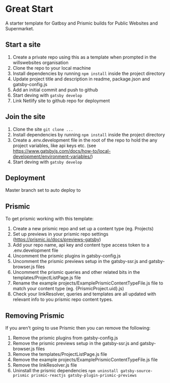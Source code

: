 # Great Start

A starter template for Gatbsy and Prismic builds for Public Websites and Supermarket.

## Start a site

1. Create a private repo using this as a template when prompted in the willswebsites organisation
2. Clone the repo to your local machine
1. Install dependencies by running `npm install` inside the project directory
4. Update project title and description in readme, package.json and gatsby-config.js
5. Add an initial commit and push to github
7. Start deving with `gatsby develop`
6. Link Netlify site to github repo for deployment

## Join the site

1. Clone the site `git clone ...`
1. Install dependencies by running `npm install` inside the project directory
1. Create a .env.development file in the root of the repo to hold the any project variables, like api keys etc. (see https://www.gatsbyjs.com/docs/how-to/local-development/environment-variables/)
1. Start deving with `gatsby develop`

## Deployment

Master branch set to auto deploy to <insert url here>

## Prismic

To get prismic working with this template:

1. Create a new prismic repo and set up a content type (eg. Projects)
2. Set up previews in your prismic repo settings (https://prismic.io/docs/previews-gatsby)
3. Add your repo name, api key and content type access token to a .env.development file
4. Uncomment the prismic plugins in gatsby-config.js
5. Uncomment the prismic previews setup in the gatsby-ssr.js and gatsby-browser.js files
6. Uncomment the prismic queries and other related bits in the templates/ProjectListPage.js file
7. Rename the example projects/ExamplePrismicContentTypeFile.js file to match your content type (eg. {PrismicProject.uid}.js)
8. Check your linkResolver, queries and templates are all updated with relevant info to you prismic repo content types.

## Removing Prismic

If you aren't going to use Prismic then you can remove the following:

1. Remove the prismic plugins from gatsby-config.js
2. Remove the prismic previews setup in the gatsby-ssr.js and gatsby-browser.js files
3. Remove the templates/ProjectListPage.js file
4. Remove the example projects/ExamplePrismicContentTypeFile.js file
5. Remove the linkResolver.js file
6. Uninstall the prismic dependencies `npm uninstall gatsby-source-prismic prismic-reactjs gatsby-plugin-prismic-previews`